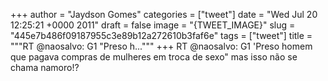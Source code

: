 
+++
author = "Jaydson Gomes"
categories = ["tweet"]
date = "Wed Jul 20 12:25:21 +0000 2011"
draft = false
image = "{TWEET_IMAGE}"
slug = "445e7b486f09187955c3e89b12a272610b3faf6e"
tags = ["tweet"]
title = """RT @naosalvo: G1 "Preso h..."""
+++
RT @naosalvo: G1 'Preso homem que pagava compras de mulheres em troca de sexo" mas isso não se chama namoro!?
